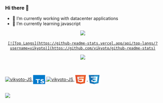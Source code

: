 ### Hi there 👋

- 🔭 I’m currently working with datacenter applications
- 🌱 I’m currently learning javascript

<div align="center">
  <a href="https://github.com/vikyoto">
  <img height="180em" src="https://github-readme-stats.vercel.app/api?username=vikyoto&show_icons=true&theme=dracula&include_all_commits=true&count_private=true"/>
    
    [![Top Langs](https://github-readme-stats.vercel.app/api/top-langs/?username=vikyoto)](https://github.com/vikyoto/github-readme-stats)
    
  <img height="180em" src="https://github-readme-stats.vercel.app/api/top-langs/?username=vikyoto&layout=compact&langs_count=7&theme=dracula"/>
</div>
  
  ##
 
  <div style="display: inline_block"><br>
  <img align="center" alt="vikyoto-JS" height="30" width="40" src="https://cdn.jsdelivr.net/gh/devicons/devicon/icons/javascript/javascript-original.svg" />
  <img align="center" alt="Rafa-Ts" height="30" width="40" src="https://raw.githubusercontent.com/devicons/devicon/master/icons/typescript/typescript-plain.svg">
  <img align="center" alt="vikyoto-JS" height="30" width="40" src="https://cdn.jsdelivr.net/gh/devicons/devicon/icons/angularjs/angularjs-original.svg" />
  <img align="center" alt="Rafa-HTML" height="30" width="40" src="https://raw.githubusercontent.com/devicons/devicon/master/icons/html5/html5-original.svg">
  <img align="center" alt="Rafa-CSS" height="30" width="40" src="https://raw.githubusercontent.com/devicons/devicon/master/icons/css3/css3-original.svg">
</div>
  
##
  
<div> 
  <a href="https://www.linkedin.com/in/victor-hugo-roth-romaniuk-52510b159" target="_blank"><img src="https://img.shields.io/badge/-LinkedIn-%230077B5?style=for-the-badge&logo=linkedin&logoColor=white" target="_blank"></a> 
 
  <!--![Snake animation](https://github.com/rafaballerini/rafaballerini/blob/output/github-contribution-grid-snake.svg)-->
 
</div>


          
